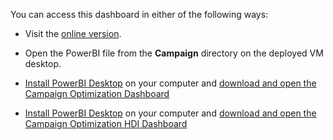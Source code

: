 <div class="alert alert-info">
<p>You can access this dashboard in either of the following ways:</p>
<p/>
<ul>
  <li>
    <p>Visit the <a href="{{ site.pbix_view_url }}">online version</a>.</p>
  </li>
  <li class="cig">
    <p>Open the PowerBI file from the <strong>Campaign</strong> directory on the deployed VM desktop.</p>
    </li>
  <li class="sql">
    <p><a href="https://powerbi.microsoft.com/en-us/desktop/" target="_blank">Install PowerBI Desktop</a> on your computer and 
    <a href="{{ site.pbix_sqldownload_url }}" target="_blank"> download and open the Campaign Optimization Dashboard</a></p>
    </li>
  
  <li class="hdi">
    <p><a href="https://powerbi.microsoft.com/en-us/desktop/" target="_blank">Install PowerBI Desktop</a> on your computer and 
    <a href="{{ site.pbix_hdidownload_url }}" target="_blank"> download and open the Campaign Optimization HDI Dashboard</a></p>
    </li>
    
</ul>
</div>